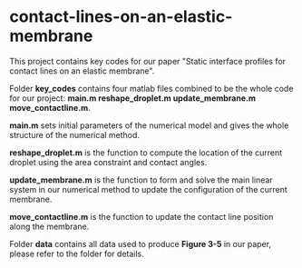 # contact-lines-on-an-elastic-membrane
This  project contains key codes for our paper "Static interface profiles for contact lines on an elastic membrane".

 Folder **key_codes** contains four matlab files combined to be the whole code for our project: **main.m reshape_droplet.m update_membrane.m move_contactline.m**.

**main.m** sets initial parameters of the numerical model and gives the whole structure of the numerical method.

**reshape_droplet.m** is the function to compute the location of the current droplet using the area constraint and contact angles.

**update_membrane.m** is the function to form and solve the main linear system in our numerical method to update the configuration of the current membrane.

**move_contactline.m** is the function to update the contact line position along the membrane.

Folder **data** contains all data used to produce **Figure 3-5** in our paper, please refer to the folder for details.
